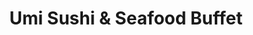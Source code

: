 ---
layout: place
title: "Umi Sushi & Seafood Buffet"
permalink: /delaware/dover/umi-sushi-seafood-buffet.html
stateAbbr: DE
stateName: Delaware
cityName: Dover
seo:
  name: "Umi Sushi & Seafood Buffet"
  type: Restaurant
  links: null
description: "Umi Sushi & Seafood Buffet serves delicious sushi in Dover, Delaware. Try fresh Japanese dishes for a great dining experience. "
place_id: ChIJP-aC3Ft7x4kR_kH0nhMnyaA
photos:
  - name: >-
      places/ChIJP-aC3Ft7x4kR_kH0nhMnyaA/photos/AeeoHcK8h5OvK0Aqo_iIGsZ_3jWsTY1gj1fs-P5rDXKNxJuHneUtuElF5HFBdAeEbpz5rnDpyVk6ddFe34gUloHRNsccZCTOhOodvlmiSwEXs5kRekeQFCdLfBfHjFbhJhtBctrSZfUjCjzGAOpFh8j-5Gcdq7p-vk3T-9KvNaMgbLjwOIVVgFP-NMIq_6a5_V4ZA5DkZpywhtloTZ4Cb6PW4eu9Q7ITTkD7DnqTVv3ukrkRWQilXlzNcmIq30x1bOp9a0EphZdKRHPxGT-2BJkqAhg6mzliPpp-AhfR6TFehQi0rshYNU-t_qEZ8T9TrxMn2zf87ZBw3fGjRn9eEeHFtUPjhW-p3iPe9MnjSdAoSFlUXhdjuFqNTyJldVlHRR1GijnNWXKlty3b7oZxzqnlqXCngtl-8LVj3dahRzaUbVM2uwQz
    widthPx: 4032
    heightPx: 3024
    authorAttributions:
      - displayName: Mariah Vessel
        uri: https://maps.google.com/maps/contrib/115179896882510093705
        photoUri: >-
          https://lh3.googleusercontent.com/a-/ALV-UjXSgzMf33CDAE7UOsQI2iNAmGoNCnTf-BkjrPSFSEMi2bi-4ORu=s100-p-k-no-mo
    flagContentUri: >-
      https://www.google.com/local/imagery/report/?cb_client=maps_api_places.places_api&image_key=!1e10!2sCIHM0ogKEICAgIDb8amr6gE&hl=en-US
    googleMapsUri: >-
      https://www.google.com/maps/place//data=!3m4!1e2!3m2!1sCIHM0ogKEICAgIDb8amr6gE!2e10!4m2!3m1!1s0x89c77b5bdc82e63f:0xa0c927139ef441fe
  - name: >-
      places/ChIJP-aC3Ft7x4kR_kH0nhMnyaA/photos/AeeoHcIQMk6hQtj0t_hM56jzC0pYo2SxFgOdqV8L-zcZax1fx40jVlgceALfSvG7RrLbnBSpnzE7qSwJorRODA_zVdAybdSQ6XnM7MQt82hO-aJNQ7hQ5tasCKWk8RU8-weQM8cnGWoTt0_-ZKE5Lcbo63emNQYktwjvOHZy0L_jNU9kTNq4cg8DWo1PGtqn7_i9By__qk1PaGTVpwiO9LqpB8CbEjgWLsbp-i-PvENsnFLGvWZ_IWYoUIGO9GPqSAm0AGr0wXKRJ9Yd7aIuchgm-5aOntpx8oj8ph3PNTo1lhLXMQ
    widthPx: 4768
    heightPx: 3178
    authorAttributions:
      - displayName: Umi Sushi & Seafood Buffet
        uri: https://maps.google.com/maps/contrib/113711690528979330250
        photoUri: >-
          https://lh3.googleusercontent.com/a/ACg8ocKEEMT0AVxpkRh4oMRIYX3ulPs5Yzy5ZNFuFwqQXukuzqQV7A=s100-p-k-no-mo
    flagContentUri: >-
      https://www.google.com/local/imagery/report/?cb_client=maps_api_places.places_api&image_key=!1e10!2sAF1QipPUdn92XGJwcvV7AuqgZvkuqUtESgM-pio-HEye&hl=en-US
    googleMapsUri: >-
      https://www.google.com/maps/place//data=!3m4!1e2!3m2!1sAF1QipPUdn92XGJwcvV7AuqgZvkuqUtESgM-pio-HEye!2e10!4m2!3m1!1s0x89c77b5bdc82e63f:0xa0c927139ef441fe
  - name: >-
      places/ChIJP-aC3Ft7x4kR_kH0nhMnyaA/photos/AeeoHcJdJXUAoACJpPY9PNqhfF5LX31wqOYWkTD8hpiYZMOjpXGmMO5VApcZGs9N0a7We3-9Nhuum6Mu5SfHJtR1vJXfI0H44SrT8j_9CKryWvSmBDESGknh9Xdoxt90p-rVJJzAxIAoISBJJRFkq-fA3gvG0U31rpgmzbBfBm294V7I9bCKHCLpu795KESXqKwap-7z1YyO9Bye1bQf_RWKyLed1m49SXdUgxDQXoc01NbTG-G_sQ2b2iosL3pDTeRDyhfOsQzdqkXD19Ogow51akaGJlcgWB5rmRXeBRUC1VvtUGog5_swzmFNEEmGYFr6J_T7-v1fHe0pssXbieVmbqOPkGdKucUOrB0wtPdVFKOFiT1PfTlQqt-nKln8IzY5bztt93M_ymHbbZdLURBn9t2Cjpmn6GtTfzGJqDcyrlAZiYw4
    widthPx: 4032
    heightPx: 3024
    authorAttributions:
      - displayName: Mariah Vessel
        uri: https://maps.google.com/maps/contrib/115179896882510093705
        photoUri: >-
          https://lh3.googleusercontent.com/a-/ALV-UjXSgzMf33CDAE7UOsQI2iNAmGoNCnTf-BkjrPSFSEMi2bi-4ORu=s100-p-k-no-mo
    flagContentUri: >-
      https://www.google.com/local/imagery/report/?cb_client=maps_api_places.places_api&image_key=!1e10!2sCIHM0ogKEICAgIDb8amrygE&hl=en-US
    googleMapsUri: >-
      https://www.google.com/maps/place//data=!3m4!1e2!3m2!1sCIHM0ogKEICAgIDb8amrygE!2e10!4m2!3m1!1s0x89c77b5bdc82e63f:0xa0c927139ef441fe
  - name: >-
      places/ChIJP-aC3Ft7x4kR_kH0nhMnyaA/photos/AeeoHcIkoAGWprwjJUu2DN1ZvYKS_3qmYFoBTPP0P2Qk-6KVmyznpm_7QKjUevepTW_Tt2-PoHdFmNz8b5BG9IY2-E4Sw6CLFjMUHD0fbkjOPVOo51xmdbQ0FP5LNQMWJ1OZeMsRP7qEdg5DGXO2dsssSEqRGAKBn8KWEhLR4dI-hwqwy95bn7r49dmBrnoqG0Rm4A9gXWB3sKfIm5Gf0s3NkQwSTQERYKWBEIVYW91rT7PU1Ibsef12ugKoiUIUhExgGty8k4L_zORIO7QdUR5H1PPEi4ejiGa9eiPfdhz0KbtNTtM3v-O-R-KWMHBAkARU8Snqx2TsSmG5Lki3rhGywd4TMal7WlRKUbjVop1X2awykxzmcwgTCbq9qNlkN7SHYZLNn4Su2bcgxZVrnJWY_tlKgLTnM2AojDHZfcM1MV6Ccw
    widthPx: 4000
    heightPx: 2252
    authorAttributions:
      - displayName: Cottn Candy
        uri: https://maps.google.com/maps/contrib/116917955527154359530
        photoUri: >-
          https://lh3.googleusercontent.com/a/ACg8ocLPoW-MbidqzC7FoYDmlWg_ismfj4304mKohmRMxOQymmjXpg=s100-p-k-no-mo
    flagContentUri: >-
      https://www.google.com/local/imagery/report/?cb_client=maps_api_places.places_api&image_key=!1e10!2sCIHM0ogKEICAgIDrrqzaZg&hl=en-US
    googleMapsUri: >-
      https://www.google.com/maps/place//data=!3m4!1e2!3m2!1sCIHM0ogKEICAgIDrrqzaZg!2e10!4m2!3m1!1s0x89c77b5bdc82e63f:0xa0c927139ef441fe
  - name: >-
      places/ChIJP-aC3Ft7x4kR_kH0nhMnyaA/photos/AeeoHcLYRJOpE_LPI_SuEA_iqgpmZa2VeNrBav9ig54a6yg-F76pb3tWWbRJTuQkg_TcUkF6U3bw3s_HNPbwuQ3vZA4yvqXO1vE7pRIYCu1reoQY2TMBZ1iuwaFuJTP19SQMFTY9Hi1Y2ouVRshowBy-vEUVmuXoHnM-J2gMWyCLnZoD_519fsEfBGSrm_w60w1BQ44t89mwLYeTUaEeWI_HuUh_oiVvnUsqs5qnNEtJub0-alThAfWRWaPoVsxgGgWTYyq1gUy1X7zC7w52-vXu9DbDXxBrBnqS_3tp7E2fl4BEfhaRFBc2uxlMXcLL08L3h1FoK0r_YlNoEdjFaZ-4Vs5ejuJO9QdJNaLymDoSevK34IeHCC299NyiL3Ey1Et3kZdTRAHlfCurZh1fvg-GsZ4fwRG-pYWpZrKWM5Su9jxJ0CU2
    widthPx: 3024
    heightPx: 4032
    authorAttributions:
      - displayName: Ophelia Grace777
        uri: https://maps.google.com/maps/contrib/109984401734695801920
        photoUri: >-
          https://lh3.googleusercontent.com/a/ACg8ocJGGtgOCVTNNmqpZVD-5oo6NveeXpo-NA1pcc6GC7Z4lIg-NcM=s100-p-k-no-mo
    flagContentUri: >-
      https://www.google.com/local/imagery/report/?cb_client=maps_api_places.places_api&image_key=!1e10!2sCIHM0ogKEICAgMCI6cKz3QE&hl=en-US
    googleMapsUri: >-
      https://www.google.com/maps/place//data=!3m4!1e2!3m2!1sCIHM0ogKEICAgMCI6cKz3QE!2e10!4m2!3m1!1s0x89c77b5bdc82e63f:0xa0c927139ef441fe
  - name: >-
      places/ChIJP-aC3Ft7x4kR_kH0nhMnyaA/photos/AeeoHcKl5NHTTDh_zj4b2N6Ee3VQ2RkBRUQ24wAkOeITkpzkimm3yq4UrU13rcV43QJt4FpvHeyGCs6ylUTOyfseAT1qXb98hY--MgqRYxZH8FVu-r6wd6pecEKE5Il_lVQobSqZiavxFA_4IK9HnaiG_dh9NJsVXfGF94-6tTHQc-RSkU0RzaFrQ38VSTJ92jJf63u4nK31hlVSbxPIfEiSYJuQf9FO-I9XNRrkY52GommgM2kb1OwXEGErV5imoNBRDP78umhrXNkqgPPgtEPzc8NW3dJScbDwwLj5_yQKqcVUpwzAlq-8nhYbBs8I6uOxuOnXj3LhOEM5gH1hplW0ol_b-fowv5uC7hAVan3GEq_ehhypN0IK-LH1lQxMkVi4WopirEKAqXMKBz-OE9jOIBzp86-M2reKmYTQry0BXU9nWA
    widthPx: 4032
    heightPx: 3024
    authorAttributions:
      - displayName: Emmett Pinkston
        uri: https://maps.google.com/maps/contrib/111718746160601926969
        photoUri: >-
          https://lh3.googleusercontent.com/a-/ALV-UjU6duzOuHhQ9bY1nvJiyuxcmetyfx_tyrzCoKN1e1saqYl-HvJg=s100-p-k-no-mo
    flagContentUri: >-
      https://www.google.com/local/imagery/report/?cb_client=maps_api_places.places_api&image_key=!1e10!2sCIHM0ogKEICAgIDP_tPSZA&hl=en-US
    googleMapsUri: >-
      https://www.google.com/maps/place//data=!3m4!1e2!3m2!1sCIHM0ogKEICAgIDP_tPSZA!2e10!4m2!3m1!1s0x89c77b5bdc82e63f:0xa0c927139ef441fe
  - name: >-
      places/ChIJP-aC3Ft7x4kR_kH0nhMnyaA/photos/AeeoHcLTfHOuCRGKjm0or3AzYqu7NJ57hFyg6ABqOKuZyex78EoR47c3BDuH1Wdn3iO4p8hul4Oz_NivMm9a39mKkhJruImuE3RMbCnqwMJI2JKM1K1N3Hs6LOLkQBA73vwgGpVLA2k66FuNtuAJyb3ycUYcBgeAv98RRzEJxWOxw2MpDbFfd9S4dZ9idPor5KSJdH4b65MQjFwEF64DcpAube9PiQZRbLI5NFRBTAYWIzDO68JJQj2mBtuCpqTf9ql0xx5XlFBTUXK6ps2s9h_yeOEJFbM8TpzvwKuT5AhKlvwU5A
    widthPx: 1181
    heightPx: 913
    authorAttributions:
      - displayName: Umi Sushi & Seafood Buffet
        uri: https://maps.google.com/maps/contrib/113711690528979330250
        photoUri: >-
          https://lh3.googleusercontent.com/a/ACg8ocKEEMT0AVxpkRh4oMRIYX3ulPs5Yzy5ZNFuFwqQXukuzqQV7A=s100-p-k-no-mo
    flagContentUri: >-
      https://www.google.com/local/imagery/report/?cb_client=maps_api_places.places_api&image_key=!1e10!2sAF1QipPQ0TyFuyjZtPWctdUbuX8MwkzJHNBc_6Jw_v3j&hl=en-US
    googleMapsUri: >-
      https://www.google.com/maps/place//data=!3m4!1e2!3m2!1sAF1QipPQ0TyFuyjZtPWctdUbuX8MwkzJHNBc_6Jw_v3j!2e10!4m2!3m1!1s0x89c77b5bdc82e63f:0xa0c927139ef441fe
  - name: >-
      places/ChIJP-aC3Ft7x4kR_kH0nhMnyaA/photos/AeeoHcLTv2daAIcuqJlzROrydJSSnUixhWyvHHXIPi7pJ1l-GaPHu8Y_UFn7YMgfdlG65YZLZf622Eroc2OQpltuXlFIXDp5pzeTFIUjGkf9jFXxtYdAKjxNn8DprcbKi5uSAjH11Pqg2H2AnxyZ2JNZZssNFos2FiazDpmnN7qlQB6sdqlb4SW-pDcoSWo9WSwMwSNbISybyPdcBaLQfzWp8Vy_T4YLLC4dScpMX_h1mv22v0OF30BUZRuT8--lhfUNmbQSD8GU8XKYqmpWmJn_DTFF1kegj8ZupMHKzHCLnd8eiY5OSYTNPvqbBPFkEYm-klo05r3fATD9I1t_7pAXUNXebzr_n4RqYf4hp-SEPeGCBF409KpiOX3-8e01-8O2u5qLLANRE5TPAXMcipWfJvGAMPnCURRndOeexHTtTBe_74RZ
    widthPx: 4032
    heightPx: 3024
    authorAttributions:
      - displayName: Emmett Pinkston
        uri: https://maps.google.com/maps/contrib/111718746160601926969
        photoUri: >-
          https://lh3.googleusercontent.com/a-/ALV-UjU6duzOuHhQ9bY1nvJiyuxcmetyfx_tyrzCoKN1e1saqYl-HvJg=s100-p-k-no-mo
    flagContentUri: >-
      https://www.google.com/local/imagery/report/?cb_client=maps_api_places.places_api&image_key=!1e10!2sCIHM0ogKEICAgIDP_tPSpAE&hl=en-US
    googleMapsUri: >-
      https://www.google.com/maps/place//data=!3m4!1e2!3m2!1sCIHM0ogKEICAgIDP_tPSpAE!2e10!4m2!3m1!1s0x89c77b5bdc82e63f:0xa0c927139ef441fe
  - name: >-
      places/ChIJP-aC3Ft7x4kR_kH0nhMnyaA/photos/AeeoHcJNr8awb5oZuneijan_g6lnmGeRuY1--cKdHzPnteKe7Wn4UIvlTiyswvDhLImgwDzpKbsUdnTdg-BsqJ0Zm_4trv0XGgcDKyEwmHu0O-6iZf2yOZ2th4Yy9ZhFyih9tZS1pytbI6ExP6s0C5bsa4G_ELlMrXHVyNit735pb2XEZzpDHzXphTxJAuddaJN1_q3_cyZPWaqMIkBGSD-mTXbA14VHoRK88GgIphaCMMd5AX4Y87fyWEsVh-2kuWrhejKzoYZ17kUumuXaxJgBq6WpiSYJUorhdqS5KhTW4nLR9svhkSkOrKlpThAXUjgeexcNW6CI--uepg1p0_YUdIECLHaGKdI17tR9GPph3RpklfQKn4b81zwJBAUbNAnnUWtVCjmSi_BeBwRkta8ZsSpQA-PelBPKQPTRPkU-ZgGASnFFqU8piU98x7QZbPzE
    widthPx: 4000
    heightPx: 3000
    authorAttributions:
      - displayName: Mandie Dubowski
        uri: https://maps.google.com/maps/contrib/101148016934269777977
        photoUri: >-
          https://lh3.googleusercontent.com/a-/ALV-UjUeey1UBF_5SW9Dlj1s23vXs_D-ybn7FsWazNzlI6YA9E2rA28=s100-p-k-no-mo
    flagContentUri: >-
      https://www.google.com/local/imagery/report/?cb_client=maps_api_places.places_api&image_key=!1e10!2sCIABIhADycKzeiebUWfq_RIADRnU&hl=en-US
    googleMapsUri: >-
      https://www.google.com/maps/place//data=!3m4!1e2!3m2!1sCIABIhADycKzeiebUWfq_RIADRnU!2e10!4m2!3m1!1s0x89c77b5bdc82e63f:0xa0c927139ef441fe
  - name: >-
      places/ChIJP-aC3Ft7x4kR_kH0nhMnyaA/photos/AeeoHcKok4iI74Qt0jsZnzXqU3Iw5A9THu9KTlLj7wFiuSzBki2cJtbTYZiH2KzE_YpxU7zY4PnYQe1eiF0sZfCaJfYrWJu6Yn0-C1dsNjFpkAGgvn8YmqlIIF8PIoX08-Vo6QoVdMXF50cbEHRnGSVvCLL_CCs3po4pn-NrlZ2T5cfPg4lhI30je2fPfnYfqxEj7RXwx-TfscbuKT9ps1lsUByn7MDpaTmZurT44ednKg_wxo9DpR-HNU9jjRsjXvQGQeEXVKSO6MQdoM48-ETKEcBR619sy3tZQyRjwpQtRvnjNVjEAS5_atbswZKi9hsfNdmAyFcPFB2BqNwd8_Xdf-4Bqv7rUKTvbb7aQAvhjGexYLnOL8e-4RgKhp4kYbL4_LnP_I--eqGiS6WV-vjNhMfZQ7aRy_34qhRknhCsfJJDBQ
    widthPx: 3024
    heightPx: 4032
    authorAttributions:
      - displayName: Mariah Vessel
        uri: https://maps.google.com/maps/contrib/115179896882510093705
        photoUri: >-
          https://lh3.googleusercontent.com/a-/ALV-UjXSgzMf33CDAE7UOsQI2iNAmGoNCnTf-BkjrPSFSEMi2bi-4ORu=s100-p-k-no-mo
    flagContentUri: >-
      https://www.google.com/local/imagery/report/?cb_client=maps_api_places.places_api&image_key=!1e10!2sCIHM0ogKEICAgIDb8amrWg&hl=en-US
    googleMapsUri: >-
      https://www.google.com/maps/place//data=!3m4!1e2!3m2!1sCIHM0ogKEICAgIDb8amrWg!2e10!4m2!3m1!1s0x89c77b5bdc82e63f:0xa0c927139ef441fe
address: 1071 N Dupont Hwy, Dover, DE 19901, USA
street: 1071 N Dupont Hwy
city: Dover
state: DE
zip: '19901'
country: USA
neighborhood: null
latitude: '39.186589'
longitude: '-75.534494'
accessibility_options:
  wheelchairAccessibleParking: true
  wheelchairAccessibleEntrance: true
  wheelchairAccessibleRestroom: true
  wheelchairAccessibleSeating: true
business_status: OPERATIONAL
name: Umi Sushi & Seafood Buffet
google_maps_links:
  directionsUri: >-
    https://www.google.com/maps/dir//''/data=!4m7!4m6!1m1!4e2!1m2!1m1!1s0x89c77b5bdc82e63f:0xa0c927139ef441fe!3e0
  placeUri: https://maps.google.com/?cid=11585834481611981310
  writeAReviewUri: >-
    https://www.google.com/maps/place//data=!4m3!3m2!1s0x89c77b5bdc82e63f:0xa0c927139ef441fe!12e1
  reviewsUri: >-
    https://www.google.com/maps/place//data=!4m4!3m3!1s0x89c77b5bdc82e63f:0xa0c927139ef441fe!9m1!1b1
  photosUri: >-
    https://www.google.com/maps/place//data=!4m3!3m2!1s0x89c77b5bdc82e63f:0xa0c927139ef441fe!10e5
primary_type: Buffet Restaurant
opening_hours:
  regular: null
  current: null
secondary_opening_hours:
  regular:
    weekdayDescriptions: null
    type: null
  current:
    weekdayDescriptions: null
    type: null
phone: null
price_level: null
price_range: null
rating: null
rating_count: 0
website: null
reviews: null
parking_options: null
payment_options: null
allow_dogs: null
curbside_pickup: null
delivery: null
dine_in: null
good_for_children: null
good_for_groups: null
good_for_sports: null
live_music: null
menu_for_children: null
outdoor_seating: null
reservable: null
restroom: null
serves_beer: null
serves_breakfast: null
serves_brunch: null
serves_cocktails: null
serves_coffee: null
serves_dinner: null
serves_dessert: null
serves_lunch: null
serves_vegetarian_food: null
serves_wine: null
takeout: null
summary: null

---